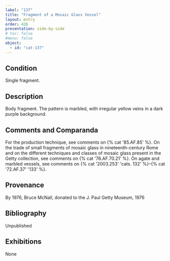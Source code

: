 ```yaml
---
label: "137"
title: "Fragment of a Mosaic Glass Vessel"
layout: entry
order: 426
presentation: side-by-side
# toc: false
#menu: false 
object:
  - id: "cat-137"
---
```


## Condition

Single fragment.

## Description

Body fragment. The pattern is marbled, with irregular yellow veins in a dark purple background.

## Comments and Comparanda

For the production technique, see comments on {% cat '85.AF.85' %}. On the trade of small fragments of mosaic glass in nineteenth-century Rome and on the different techniques and classes of mosaic glass present in the Getty collection, see comments on {% cat '76.AF.70.21' %}. On agate and marbled vessels, see comments on {% cat '2003.253' 'cats. 132' %}–{% cat '72.AF.37' '133' %}.

## Provenance

By 1976, Bruce McNall, donated to the J. Paul Getty Museum, 1976

## Bibliography

Unpublished

## Exhibitions

None